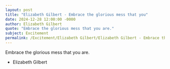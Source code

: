 ```yaml
---
layout: post
title: "Elizabeth Gilbert - Embrace the glorious mess that you"
date: 2024-12-28 12:00:00 -0000
author: Elizabeth Gilbert
quote: "Embrace the glorious mess that you are."
subject: Excitement
permalink: /Excitement/Elizabeth Gilbert/Elizabeth Gilbert - Embrace the glorious mess that you
---
```


Embrace the glorious mess that you are.

- Elizabeth Gilbert
